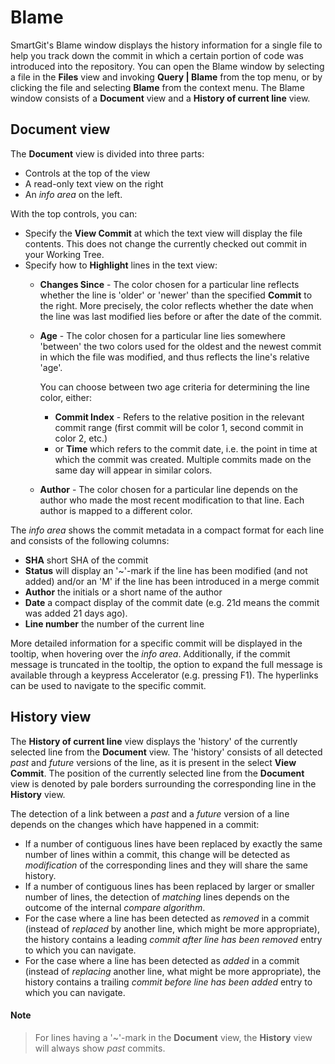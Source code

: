 # Blame

SmartGit's Blame window displays the history information for a single file to help you track down the commit in which a certain portion of code was introduced into the repository. 
You can open the Blame window by selecting a file in the **Files** view and invoking **Query \| Blame** from the top menu, or by clicking the file and selecting **Blame** from the context menu. 
The Blame window consists of a **Document** view and a **History of current line** view.

## Document view

The **Document** view is divided into three parts:

- Controls at the top of the view
- A read-only text view on the right
- An *info area* on the left.

With the top controls, you can:

- Specify the **View Commit** at which the text view will display the file contents. This does not change the currently checked out commit in your Working Tree.
- Specify how to **Highlight** lines in the text view:
    - **Changes Since** - The color chosen for a particular line reflects whether the line is 'older' or 'newer' than the specified **Commit** to the right. 
      More precisely, the color reflects whether the date when the line was last modified lies before or after the date of the commit.
    - **Age** - The color chosen for a particular line lies somewhere 'between' the two colors used for the oldest and the newest commit in which the file was modified, and thus reflects the line's relative 'age'.

      You can choose between two age criteria for determining the line color, either:
        - **Commit Index** - Refers to the relative position in the relevant commit range (first commit will be color 1, second commit in color 2, etc.)
        - or **Time** which refers to the commit date, i.e. the point in time at which the commit was created. Multiple commits made on the same day will appear in similar colors.
    - **Author** - The color chosen for a particular line depends on the author who made the most recent modification to that line. Each author is mapped to a different color.

The *info area* shows the commit metadata in a compact format for each line and consists of the following columns:

- **SHA** short SHA of the commit
- **Status** will display an '\~'-mark if the line has been modified (and not added) and/or an 'M' if the line has been introduced in a merge commit
- **Author** the initials or a short name of the author
- **Date** a compact display of the commit date (e.g. 21d means the commit was added 21 days ago).
- **Line number** the number of the current line

More detailed information for a specific commit will be displayed in the tooltip, when hovering over the *info area*. 
Additionally, if the commit message is truncated in the tooltip, the option to expand the full message is available through a keypress Accelerator (e.g. pressing F1). 
The hyperlinks can be used to navigate to the specific commit.

## History view

The **History of current line** view displays the 'history' of the currently selected line from the **Document** view. 
The 'history' consists of all detected *past* and *future* versions of the line, as it is present in the select **View Commit**. 
The position of the currently selected line from the **Document** view is denoted by pale borders surrounding the corresponding line in the **History** view.

The detection of a link between a *past* and a *future* version of a line depends on the changes which have happened in a commit:

- If a number of contiguous lines have been replaced by exactly the same number of lines within a commit, this change will be detected as *modification* of the corresponding lines and they will share the same history.
- If a number of contiguous lines has been replaced by larger or smaller number of lines, the detection of *matching* lines depends on the outcome of the internal *compare algorithm*.
- For the case where a line has been detected as *removed* in a commit (instead of *replaced* by another line, which might be more appropriate), the history contains a leading *commit after line has been removed*
  entry to which you can navigate. 
- For the case where a line has been detected as *added* in a commit (instead of *replacing* another line, what might be more appropriate), the history contains a trailing *commit before line has been added*
  entry to which you can navigate.

#### Note

>
>For lines having a '\~'-mark in the **Document** view, the **History** view will always show *past* commits.
>
